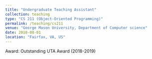 ```yaml
---
title: "Undergraduate Teaching Assistant"
collection: teaching
type: "CS 211 (Object-Oriented Programming)"
permalink: /teaching/cs211
venue: "George Mason University, Department of Computer science"
date: 2018-08-01
location: "Fairfax, VA, US"
---
```

Award: Outstanding UTA Award (2018-2019)

